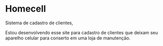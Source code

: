 # Homecell

Sistema de cadastro de clientes,

Estou desenvolvendo esse site para cadastro de clientes que deixam seu aparelho celular para conserto em uma loja de manutenção.
